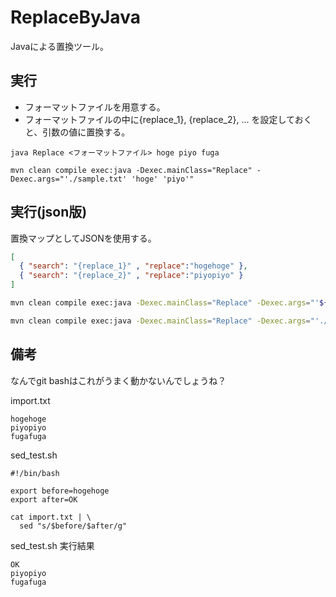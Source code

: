 # ReplaceByJava

Javaによる置換ツール。

## 実行

- フォーマットファイルを用意する。
- フォーマットファイルの中に{replace_1}, {replace_2}, ... を設定しておくと、引数の値に置換する。

```
java Replace <フォーマットファイル> hoge piyo fuga
```

```
mvn clean compile exec:java -Dexec.mainClass="Replace" -Dexec.args="'./sample.txt' 'hoge' 'piyo'"
```

## 実行(json版)

置換マップとしてJSONを使用する。

``` json : replace.json
[
  { "search": "{replace_1}" , "replace":"hogehoge" },
  { "search": "{replace_2}" , "replace":"piyopiyo" }
]
```

``` sh
mvn clean compile exec:java -Dexec.mainClass="Replace" -Dexec.args="'${jsonファイルパス}' '${入力ファイルパス}' '${入力ファイル文字コード}' '${出力ファイルパス}' '${出力ファイル文字コード}'"
```

``` sh
mvn clean compile exec:java -Dexec.mainClass="Replace" -Dexec.args="'./replace.json' './input.txt' 'UTF-8' './output.txt' 'UTF-8'"
```

## 備考

なんでgit bashはこれがうまく動かないんでしょうね？

import.txt
```
hogehoge
piyopiyo
fugafuga
```

sed_test.sh
```
#!/bin/bash

export before=hogehoge
export after=OK

cat import.txt | \
  sed "s/$before/$after/g"
```

sed_test.sh 実行結果
```
OK
piyopiyo
fugafuga
```
